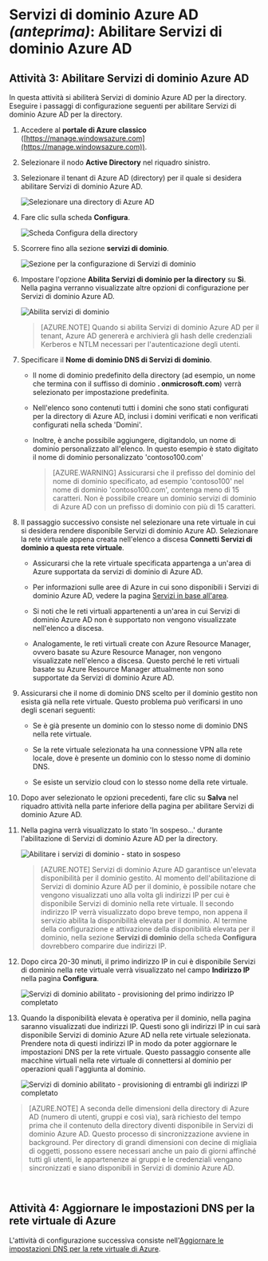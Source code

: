 <properties
	pageTitle="Servizi di dominio Azure A: Abilitare Servizi di dominio Azure AD | Microsoft Azure"
	description="Introduzione a Servizi di dominio Azure Active Directory (anteprima)"
	services="active-directory-ds"
	documentationCenter=""
	authors="mahesh-unnikrishnan"
	manager="stevenpo"
	editor="curtand"/>

<tags
	ms.service="active-directory-ds"
	ms.workload="identity"
	ms.tgt_pltfrm="na"
	ms.devlang="na"
	ms.topic="get-started-article"
	ms.date="04/25/2016"
	ms.author="maheshu"/>

# Servizi di dominio Azure AD *(anteprima)*: Abilitare Servizi di dominio Azure AD

## Attività 3: Abilitare Servizi di dominio Azure AD
In questa attività si abiliterà Servizi di dominio Azure AD per la directory. Eseguire i passaggi di configurazione seguenti per abilitare Servizi di dominio Azure AD per la directory.

1. Accedere al **portale di Azure classico** ([https://manage.windowsazure.com](https://manage.windowsazure.com)).

2. Selezionare il nodo **Active Directory** nel riquadro sinistro.

3. Selezionare il tenant di Azure AD (directory) per il quale si desidera abilitare Servizi di dominio Azure AD.

    ![Selezionare una directory di Azure AD](./media/active-directory-domain-services-getting-started/select-aad-directory.png)

4. Fare clic sulla scheda **Configura**.

    ![Scheda Configura della directory](./media/active-directory-domain-services-getting-started/configure-tab.png)

5. Scorrere fino alla sezione **servizi di dominio**.

    ![Sezione per la configurazione di Servizi di dominio](./media/active-directory-domain-services-getting-started/domain-services-configuration.png)

6. Impostare l'opzione **Abilita Servizi di dominio per la directory** su **Sì**. Nella pagina verranno visualizzate altre opzioni di configurazione per Servizi di dominio Azure AD.

    ![Abilita servizi di dominio](./media/active-directory-domain-services-getting-started/enable-domain-services.png)

    > [AZURE.NOTE] Quando si abilita Servizi di dominio Azure AD per il tenant, Azure AD genererà e archivierà gli hash delle credenziali Kerberos e NTLM necessari per l'autenticazione degli utenti.

7. Specificare il **Nome di dominio DNS di Servizi di dominio**.

   - Il nome di dominio predefinito della directory (ad esempio, un nome che termina con il suffisso di dominio **. onmicrosoft.com**) verrà selezionato per impostazione predefinita.

   - Nell'elenco sono contenuti tutti i domini che sono stati configurati per la directory di Azure AD, inclusi i domini verificati e non verificati configurati nella scheda 'Domini'.

   - Inoltre, è anche possibile aggiungere, digitandolo, un nome di dominio personalizzato all'elenco. In questo esempio è stato digitato il nome di dominio personalizzato 'contoso100.com'

     > [AZURE.WARNING] Assicurarsi che il prefisso del dominio del nome di dominio specificato, ad esempio 'contoso100' nel nome di dominio 'contoso100.com', contenga meno di 15 caratteri. Non è possibile creare un dominio servizi di dominio di Azure AD con un prefisso di dominio con più di 15 caratteri.

8. Il passaggio successivo consiste nel selezionare una rete virtuale in cui si desidera rendere disponibile Servizi di dominio Azure AD. Selezionare la rete virtuale appena creata nell'elenco a discesa **Connetti Servizi di dominio a questa rete virtuale**.

   - Assicurarsi che la rete virtuale specificata appartenga a un'area di Azure supportata da servizi di dominio di Azure AD.

   - Per informazioni sulle aree di Azure in cui sono disponibili i Servizi di dominio Azure AD, vedere la pagina [Servizi in base all'area](https://azure.microsoft.com/regions/#services/).

   - Si noti che le reti virtuali appartenenti a un'area in cui Servizi di dominio Azure AD non è supportato non vengono visualizzate nell'elenco a discesa.

   - Analogamente, le reti virtuali create con Azure Resource Manager, ovvero basate su Azure Resource Manager, non vengono visualizzate nell'elenco a discesa. Questo perché le reti virtuali basate su Azure Resource Manager attualmente non sono supportate da Servizi di dominio Azure AD.

9. Assicurarsi che il nome di dominio DNS scelto per il dominio gestito non esista già nella rete virtuale. Questo problema può verificarsi in uno degli scenari seguenti:

   - Se è già presente un dominio con lo stesso nome di dominio DNS nella rete virtuale.

   - Se la rete virtuale selezionata ha una connessione VPN alla rete locale, dove è presente un dominio con lo stesso nome di dominio DNS.

   - Se esiste un servizio cloud con lo stesso nome della rete virtuale.

10. Dopo aver selezionato le opzioni precedenti, fare clic su **Salva** nel riquadro attività nella parte inferiore della pagina per abilitare Servizi di dominio Azure AD.

11. Nella pagina verrà visualizzato lo stato 'In sospeso...' durante l'abilitazione di Servizi di dominio Azure AD per la directory.

    ![Abilitare i servizi di dominio - stato in sospeso](./media/active-directory-domain-services-getting-started/enable-domain-services-pendingstate.png)

    > [AZURE.NOTE] Servizi di dominio Azure AD garantisce un'elevata disponibilità per il dominio gestito. Al momento dell'abilitazione di Servizi di dominio Azure AD per il dominio, è possibile notare che vengono visualizzati uno alla volta gli indirizzi IP per cui è disponibile Servizi di dominio nella rete virtuale. Il secondo indirizzo IP verrà visualizzato dopo breve tempo, non appena il servizio abilita la disponibilità elevata per il dominio. Al termine della configurazione e attivazione della disponibilità elevata per il dominio, nella sezione **Servizi di dominio** della scheda **Configura** dovrebbero comparire due indirizzi IP.

12. Dopo circa 20-30 minuti, il primo indirizzo IP in cui è disponibile Servizi di dominio nella rete virtuale verrà visualizzato nel campo **Indirizzo IP** nella pagina **Configura**.

    ![Servizi di dominio abilitato - provisioning del primo indirizzo IP completato](./media/active-directory-domain-services-getting-started/domain-services-enabled-firstdc-available.png)

13. Quando la disponibilità elevata è operativa per il dominio, nella pagina saranno visualizzati due indirizzi IP. Questi sono gli indirizzi IP in cui sarà disponibile Servizi di dominio Azure AD nella rete virtuale selezionata. Prendere nota di questi indirizzi IP in modo da poter aggiornare le impostazioni DNS per la rete virtuale. Questo passaggio consente alle macchine virtuali nella rete virtuale di connettersi al dominio per operazioni quali l'aggiunta al dominio.

    ![Servizi di dominio abilitato - provisioning di entrambi gli indirizzi IP completato](./media/active-directory-domain-services-getting-started/domain-services-enabled-bothdcs-available.png)

> [AZURE.NOTE] A seconda delle dimensioni della directory di Azure AD (numero di utenti, gruppi e così via), sarà richiesto del tempo prima che il contenuto della directory diventi disponibile in Servizi di dominio Azure AD. Questo processo di sincronizzazione avviene in background. Per directory di grandi dimensioni con decine di migliaia di oggetti, possono essere necessari anche un paio di giorni affinché tutti gli utenti, le appartenenze ai gruppi e le credenziali vengano sincronizzati e siano disponibili in Servizi di dominio Azure AD.

<br>

## Attività 4: Aggiornare le impostazioni DNS per la rete virtuale di Azure
L'attività di configurazione successiva consiste nell'[Aggiornare le impostazioni DNS per la rete virtuale di Azure](active-directory-ds-getting-started-dns.md).

<!---HONumber=AcomDC_0427_2016-->